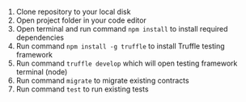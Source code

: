 1) Clone repository to your local disk
2) Open project folder in your code editor
3) Open terminal and run command `npm install` to install required dependencies
4) Run command `npm install -g truffle` to install Truffle testing framework
5) Run command `truffle develop` which will open testing framework terminal (node)
6) Run command `migrate` to migrate existing contracts
7) Run command `test` to run existing tests